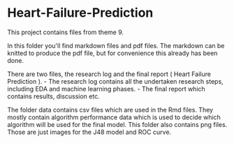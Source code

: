 # Heart-Failure-Prediction

This project contains files from theme 9.

In this folder you'll find markdown files and pdf files. The markdown can be knitted to produce the pdf file, but for convenience this already has been done.

There are two files, the research log and the final report ( Heart Failure Prediction ). 
	- The research log contains all the undertaken research steps, including EDA and machine learning phases.
    - The final report which contains results, discussion etc.
	
The folder data contains csv files which are used in the Rmd files. They mostly contain algorithm performance data which is used to decide which algorithm will be used for the final model. This folder also contains png files. Those are just images for the J48 model and ROC curve.
